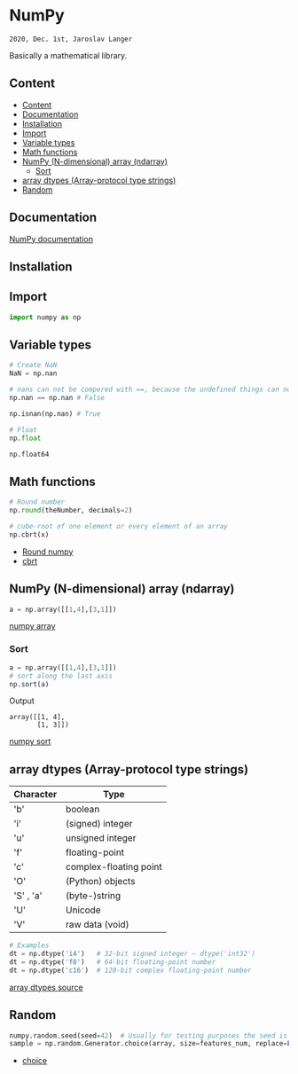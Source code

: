 # NumPy

`2020, Dec. 1st, Jaroslav Langer`

Basically a mathematical library.

## Content

- [Content](#content)
- [Documentation](#documentation)
- [Installation](#installation)
- [Import](#import)
- [Variable types](#variable-types)
- [Math functions](#math-functions)
- [NumPy (N-dimensional) array (ndarray)](#numpy-n-dimensional-array-ndarray)
  - [Sort](#sort)
- [array dtypes (Array-protocol type strings)](#array-dtypes-array-protocol-type-strings)
- [Random](#random)

## Documentation

[NumPy documentation](https://numpy.org/doc/stable/reference/)

## Installation

## Import

```py
import numpy as np
```

## Variable types

```py
# Create NaN
NaN = np.nan

# nans can not be compered with ==, because the undefined things can not be the same
np.nan == np.nan # False

np.isnan(np.nan) # True

# Float
np.float

np.float64
```

## Math functions

```py
# Round number
np.round(theNumber, decimals=2)

# cube-root of one element or every element of an array
np.cbrt(x)
```

- [Round numpy](https://docs.scipy.org/doc/numpy-1.13.0/reference/generated/numpy.round_.html)
- [cbrt](https://numpy.org/doc/stable/reference/generated/numpy.cbrt.html)

## NumPy (N-dimensional) array (ndarray)

```py
a = np.array([[1,4],[3,1]])
```

[numpy array](https://numpy.org/doc/stable/reference/generated/numpy.array.html)

### Sort

```py
a = np.array([[1,4],[3,1]])
# sort along the last axis
np.sort(a)
```
Output
```out
array([[1, 4],
       [1, 3]])
```

[numpy sort](https://numpy.org/doc/stable/reference/generated/numpy.sort.html)

## array dtypes (Array-protocol type strings)

| Character | Type                   |
| --------- | ---------------------- |
| 'b'       | boolean                |
| 'i'       | (signed) integer       |
| 'u'       | unsigned integer       |
| 'f'       | floating-point         |
| 'c'       | complex-floating point |
| 'O'       | (Python) objects       |
| 'S' , 'a' | (byte-)string          |
| 'U'       | Unicode                |
| 'V'       | raw data (void)        |

```py
# Examples
dt = np.dtype('i4')   # 32-bit signed integer ~ dtype('int32')
dt = np.dtype('f8')   # 64-bit floating-point number
dt = np.dtype('c16')  # 128-bit complex floating-point number
```

[array dtypes source](https://docs.scipy.org/doc/numpy-1.10.1/reference/arrays.dtypes.html)

## Random

```py
numpy.random.seed(seed=42)  # Usually for testing purposes the seed is handy
sample = np.random.Generator.choice(array, size=features_num, replace=False)
```

- [choice](https://numpy.org/doc/stable/reference/random/generated/numpy.random.Generator.choice.html#numpy.random.Generator.choice)

